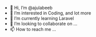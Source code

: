 - 👋 Hi, I’m @ajulabeeb
- 👀 I’m interested in Coding, and lot more
- 🌱 I’m currently learning Laravel
- 💞️ I’m looking to collaborate on ...
- 📫 How to reach me ...

<!---
ajulabeeb/ajulabeeb is a ✨ special ✨ repository because its `README.md` (this file) appears on your GitHub profile.
You can click the Preview link to take a look at your changes.
--->
